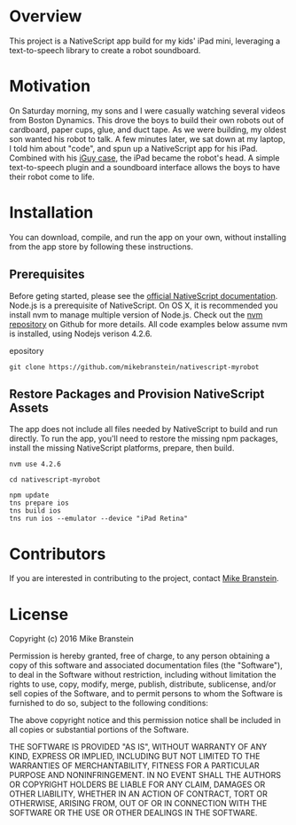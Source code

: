 # Overview

This project is a NativeScript app build for my kids' iPad mini, leveraging a text-to-speech
library to create a robot soundboard. 

# Motivation

On Saturday morning, my sons and I were casually watching several videos from Boston Dynamics. This drove the boys to build
their own robots out of cardboard, paper cups, glue, and duct tape. As we were building, my oldest son wanted his robot to
talk. A few minutes later, we sat down at my laptop, I told him about "code", and spun up a NativeScript app for his iPad. 
Combined with his [iGuy case](http://www.amazon.com/Speck-Products-Freestanding-Orange-SPK-A1227/dp/B007JGBD22/ref=sr_1_1?ie=UTF8&qid=1459045711&sr=8-1&keywords=iguy), 
the iPad became the robot's head. A simple text-to-speech plugin and a soundboard interface allows the boys to have their
robot come to life.

# Installation

You can download, compile, and run the app on your own, without installing from the app store 
by following these instructions.

## Prerequisites

Before geting started, please see the [official NativeScript documentation](http://docs.nativescript.org/getting-started#install-nativescript-and-configure-your-environment "NativeScriptDocs"). 
Node.js is a prerequisite of NativeScript. On OS X, it is recommended you install nvm to manage multiple
version of Node.js. Check out the [nvm repository](https://github.com/creationix/nvm "nvm") on Github for more details. 
All code examples below assume nvm is installed, using Nodejs verison 4.2.6.

epository

	git clone https://github.com/mikebranstein/nativescript-myrobot

## Restore Packages and Provision NativeScript Assets

The app does not include all files needed by NativeScript to build and run directly. To 
run the app, you'll need to restore the missing npm packages, install the missing NativeScript
platforms, prepare, then build. 

	nvm use 4.2.6

	cd nativescript-myrobot

	npm update
	tns prepare ios
	tns build ios
	tns run ios --emulator --device "iPad Retina"

# Contributors

If you are interested in contributing to the project, contact [Mike Branstein](mailto://mike@brosteins.com).

# License

Copyright (c) 2016 Mike Branstein

Permission is hereby granted, free of charge, to any person obtaining a copy
of this software and associated documentation files (the "Software"), to deal
in the Software without restriction, including without limitation the rights
to use, copy, modify, merge, publish, distribute, sublicense, and/or sell
copies of the Software, and to permit persons to whom the Software is
furnished to do so, subject to the following conditions:

The above copyright notice and this permission notice shall be included in all
copies or substantial portions of the Software.

THE SOFTWARE IS PROVIDED "AS IS", WITHOUT WARRANTY OF ANY KIND, EXPRESS OR
IMPLIED, INCLUDING BUT NOT LIMITED TO THE WARRANTIES OF MERCHANTABILITY,
FITNESS FOR A PARTICULAR PURPOSE AND NONINFRINGEMENT. IN NO EVENT SHALL THE
AUTHORS OR COPYRIGHT HOLDERS BE LIABLE FOR ANY CLAIM, DAMAGES OR OTHER
LIABILITY, WHETHER IN AN ACTION OF CONTRACT, TORT OR OTHERWISE, ARISING FROM,
OUT OF OR IN CONNECTION WITH THE SOFTWARE OR THE USE OR OTHER DEALINGS IN THE
SOFTWARE.



